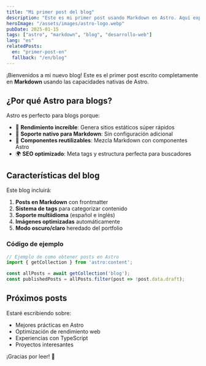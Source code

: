 ```yaml
---
title: "Mi primer post del blog"
description: "Este es mi primer post usando Markdown en Astro. Aquí explico las ventajas de usar un generador estático."
heroImage: "/assets/images/astro-logo.webp"
pubDate: 2025-01-15
tags: ["astro", "markdown", "blog", "desarrollo-web"]
lang: "es"
relatedPosts:
  en: "primer-post-en"
  fallback: "/en/blog"
---
```


¡Bienvenidos a mi nuevo blog! Este es el primer post escrito completamente en **Markdown** usando las capacidades nativas de Astro.

## ¿Por qué Astro para blogs?

Astro es perfecto para blogs porque:

- 🚀 **Rendimiento increíble**: Genera sitios estáticos súper rápidos
- 📝 **Soporte nativo para Markdown**: Sin configuración adicional
- 🎨 **Componentes reutilizables**: Mezcla Markdown con componentes Astro
- 🌍 **SEO optimizado**: Meta tags y estructura perfecta para buscadores

## Características del blog

Este blog incluirá:

1. **Posts en Markdown** con frontmatter
2. **Sistema de tags** para categorizar contenido
3. **Soporte multiidioma** (español e inglés)
4. **Imágenes optimizadas** automáticamente
5. **Modo oscuro/claro** heredado del portfolio

### Código de ejemplo

```typescript
// Ejemplo de como obtener posts en Astro
import { getCollection } from 'astro:content';

const allPosts = await getCollection('blog');
const publishedPosts = allPosts.filter(post => !post.data.draft);
```

## Próximos posts

Estaré escribiendo sobre:

- Mejores prácticas en Astro
- Optimización de rendimiento web
- Experiencias con TypeScript
- Proyectos interesantes

¡Gracias por leer! 🚀

